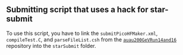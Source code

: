 Submitting script that uses a hack for star-submit
--------------------------------------------------

To use this script, you have to link the `submitPicoHFMaker.xml`, `compileTest.C`, and `parseFileList.csh` from the
[`auau200GeVRun14and16`](https://github.com/mirsimko/auau200GeVRun14and16/tree/run16/starSubmit)
repository into the `starSubmit` folder.
